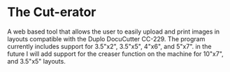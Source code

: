 # The Cut-erator

A web based tool that allows the user to easily upload and print images in layouts compatible with the Duplo DocuCutter CC-229. The program currently includes support for 3.5"x2", 3.5"x5", 4"x6", and 5"x7". in the future I will add support for the creaser function on the machine for 10"x7", and 3.5"x5" layouts.
